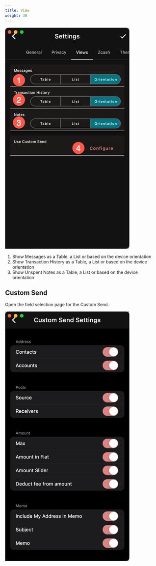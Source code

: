 ```yaml
---
title: View
weight: 30
---
```


![](2024-03-10_22-37-18.png)

1. Show Messages as a Table, a List or based on the
device orientation
1. Show Transaction History as a Table, a List or based on the
device orientation
1. Show Unspent Notes as a Table, a List or based on the
device orientation

## Custom Send

Open the field selection page for the Custom 
Send.

![](2024-03-10_22-42-49.png)


